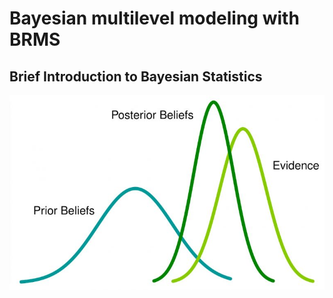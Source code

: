 Bayesian multilevel modeling with BRMS
================

## Brief Introduction to Bayesian Statistics

![](https://github.com/adowneywall/Tutorials/blob/master/img/bayesianDistributions.png)

###
